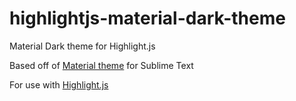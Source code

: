 # highlightjs-material-dark-theme
Material Dark theme for Highlight.js

Based off of [Material theme](https://github.com/equinusocio/material-theme) for Sublime Text

For use with [Highlight.js](https://github.com/isagalaev/highlight.js)
